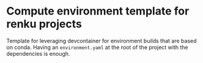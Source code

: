 # Compute environment template for renku projects
Template for leveraging devcontainer for environment builds that are based on conda. 
Having an `environment.yaml` at the root of the project with the dependencies is enough.
